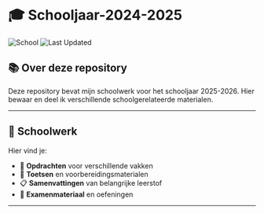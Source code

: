 # 🎓 Schooljaar-2024-2025 

![School](https://img.shields.io/badge/School-2024--2025-blue)
![Last Updated](https://img.shields.io/badge/Laatst%20bijgewerkt-6%20mei%202025-green)

## 📚 Over deze repository

Deze repository bevat mijn schoolwerk voor het schooljaar 2025-2026. Hier bewaar en deel ik verschillende schoolgerelateerde materialen.

---

## 📝 Schoolwerk

Hier vind je:
- 📓 **Opdrachten** voor verschillende vakken
- 📝 **Toetsen** en voorbereidingsmaterialen
- 📋 **Samenvattingen** van belangrijke leerstof
- 🧪 **Examenmateriaal** en oefeningen

---
